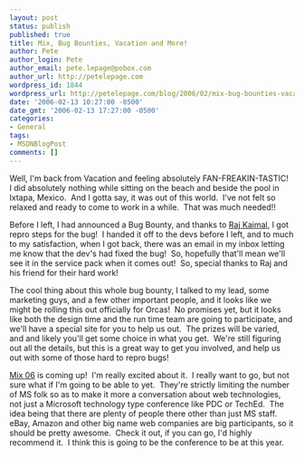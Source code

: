```yaml
---
layout: post
status: publish
published: true
title: Mix, Bug Bounties, Vacation and More!
author: Pete
author_login: Pete
author_email: pete.lepage@pobox.com
author_url: http://petelepage.com
wordpress_id: 1844
wordpress_url: http://petelepage.com/blog/2006/02/mix-bug-bounties-vacation-and-more/
date: '2006-02-13 10:27:00 -0500'
date_gmt: '2006-02-13 17:27:00 -0500'
categories:
- General
tags:
- MSDNBlogPost
comments: []
---
```

<p>Well, I'm back from Vacation and feeling absolutely FAN-FREAKIN-TASTIC!&nbsp; I did absolutely nothing while sitting on the beach and beside the pool in Ixtapa, Mexico.&nbsp; And I gotta say, it was out of this world.&nbsp; I've not felt so relaxed and ready to come to work in a while.&nbsp; That was much needed!!</p>
<p>Before I left, I had announced a Bug Bounty, and thanks to <a href="http://weblogs.asp.net/rajbk/">Raj Kaimal</a>, I got repro steps for the bug!&nbsp; I handed it off to the devs before I left, and to much to my satisfaction, when I got back, there was an email in my inbox letting me know that the dev's had fixed the bug!&nbsp; So, hopefully that'll mean we'll see it in the service pack when it comes out!&nbsp; So, special thanks to Raj and his friend for their hard work!</p>
<p>The cool thing about this whole bug bounty, I talked to my lead, some marketing guys, and a few other important people, and it looks like we might be rolling this out officially for Orcas!&nbsp; No promises yet, but it looks like both the design time and the run time team are going to participate, and we'll have a special site for you to help us out.&nbsp; The prizes will be varied, and and likely you'll get some choice in what you get.&nbsp; We're still figuring out all the details, but this is a great way to get you involved, and help us out with some of those hard to repro bugs!</p>
<p><a href="http://www.mix06.com">Mix 06</a> is coming up!&nbsp; I'm really excited about it.&nbsp; I really want to go, but not sure what if I'm going to be able to yet.&nbsp; They're strictly limiting the number of MS folk so as to make it more a conversation about web technologies, not just a Microsoft technology type conference like PDC or TechEd.&nbsp; The idea being that there are plenty of people there other than just MS staff.&nbsp; eBay, Amazon and other big name web companies are big participants, so it should be pretty awesome.&nbsp; Check it out, if you can go, I'd highly recommend it.&nbsp; I think this is going to be the conference to be at this year.</p>
